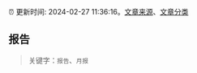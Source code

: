 :alarm_clock: 更新时间: 2024-02-27 11:36:16。[文章来源](/README.md)、[文章分类](/TAGS.md)

## 报告


> 关键字：`报告`、`月报`



